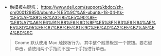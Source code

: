 - 触摸板右键坑：
https://www.dell.com/support/kbdoc/zh-cn/000129850/ubuntu-%E5%9C%A8-ubuntu-18-04-lts-%E5%AE%89%E8%A3%85%E5%90%8E-%E8%A7%A6%E6%91%B8%E6%9D%BF%E5%8F%B3%E9%94%AE%E5%8D%95%E5%87%BB%E5%81%9C%E6%AD%A2%E5%B7%A5%E4%BD%9C
> Gnome 默认使用 Mac 触摸板行为，其中整个触摸板是一个按钮。要右键单击，请使用两个手指而不是一个手指进行单击。

